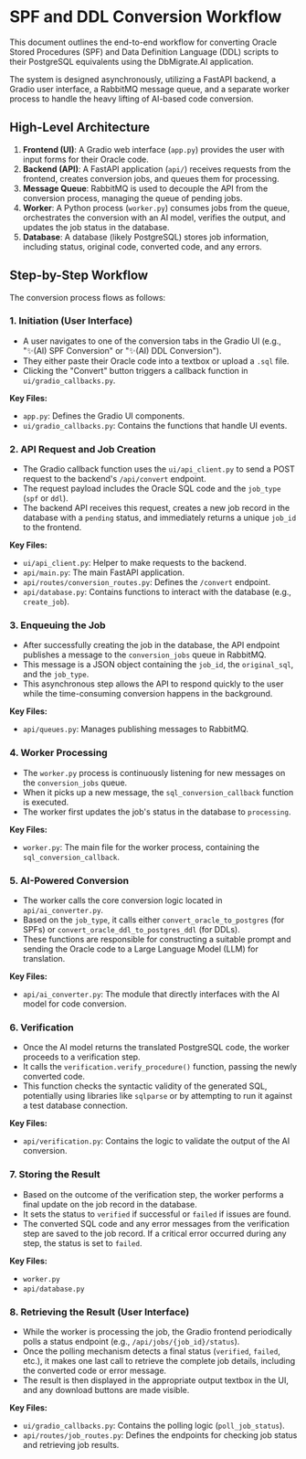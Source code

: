 # SPF and DDL Conversion Workflow

This document outlines the end-to-end workflow for converting Oracle Stored Procedures (SPF) and Data Definition Language (DDL) scripts to their PostgreSQL equivalents using the DbMigrate.AI application.

The system is designed asynchronously, utilizing a FastAPI backend, a Gradio user interface, a RabbitMQ message queue, and a separate worker process to handle the heavy lifting of AI-based code conversion.

## High-Level Architecture

1.  **Frontend (UI)**: A Gradio web interface (`app.py`) provides the user with input forms for their Oracle code.
2.  **Backend (API)**: A FastAPI application (`api/`) receives requests from the frontend, creates conversion jobs, and queues them for processing.
3.  **Message Queue**: RabbitMQ is used to decouple the API from the conversion process, managing the queue of pending jobs.
4.  **Worker**: A Python process (`worker.py`) consumes jobs from the queue, orchestrates the conversion with an AI model, verifies the output, and updates the job status in the database.
5.  **Database**: A database (likely PostgreSQL) stores job information, including status, original code, converted code, and any errors.

## Step-by-Step Workflow

The conversion process flows as follows:

### 1. Initiation (User Interface)

-   A user navigates to one of the conversion tabs in the Gradio UI (e.g., "✨(AI) SPF Conversion" or "✨(AI) DDL Conversion").
-   They either paste their Oracle code into a textbox or upload a `.sql` file.
-   Clicking the "Convert" button triggers a callback function in `ui/gradio_callbacks.py`.

**Key Files:**
-   `app.py`: Defines the Gradio UI components.
-   `ui/gradio_callbacks.py`: Contains the functions that handle UI events.

### 2. API Request and Job Creation

-   The Gradio callback function uses the `ui/api_client.py` to send a POST request to the backend's `/api/convert` endpoint.
-   The request payload includes the Oracle SQL code and the `job_type` (`spf` or `ddl`).
-   The backend API receives this request, creates a new job record in the database with a `pending` status, and immediately returns a unique `job_id` to the frontend.

**Key Files:**
-   `ui/api_client.py`: Helper to make requests to the backend.
-   `api/main.py`: The main FastAPI application.
-   `api/routes/conversion_routes.py`: Defines the `/convert` endpoint.
-   `api/database.py`: Contains functions to interact with the database (e.g., `create_job`).

### 3. Enqueuing the Job

-   After successfully creating the job in the database, the API endpoint publishes a message to the `conversion_jobs` queue in RabbitMQ.
-   This message is a JSON object containing the `job_id`, the `original_sql`, and the `job_type`.
-   This asynchronous step allows the API to respond quickly to the user while the time-consuming conversion happens in the background.

**Key Files:**
-   `api/queues.py`: Manages publishing messages to RabbitMQ.

### 4. Worker Processing

-   The `worker.py` process is continuously listening for new messages on the `conversion_jobs` queue.
-   When it picks up a new message, the `sql_conversion_callback` function is executed.
-   The worker first updates the job's status in the database to `processing`.

**Key Files:**
-   `worker.py`: The main file for the worker process, containing the `sql_conversion_callback`.

### 5. AI-Powered Conversion

-   The worker calls the core conversion logic located in `api/ai_converter.py`.
-   Based on the `job_type`, it calls either `convert_oracle_to_postgres` (for SPFs) or `convert_oracle_ddl_to_postgres_ddl` (for DDLs).
-   These functions are responsible for constructing a suitable prompt and sending the Oracle code to a Large Language Model (LLM) for translation.

**Key Files:**
-   `api/ai_converter.py`: The module that directly interfaces with the AI model for code conversion.

### 6. Verification

-   Once the AI model returns the translated PostgreSQL code, the worker proceeds to a verification step.
-   It calls the `verification.verify_procedure()` function, passing the newly converted code.
-   This function checks the syntactic validity of the generated SQL, potentially using libraries like `sqlparse` or by attempting to run it against a test database connection.

**Key Files:**
-   `api/verification.py`: Contains the logic to validate the output of the AI conversion.

### 7. Storing the Result

-   Based on the outcome of the verification step, the worker performs a final update on the job record in the database.
-   It sets the status to `verified` if successful or `failed` if issues are found.
-   The converted SQL code and any error messages from the verification step are saved to the job record. If a critical error occurred during any step, the status is set to `failed`.

**Key Files:**
-   `worker.py`
-   `api/database.py`

### 8. Retrieving the Result (User Interface)

-   While the worker is processing the job, the Gradio frontend periodically polls a status endpoint (e.g., `/api/jobs/{job_id}/status`).
-   Once the polling mechanism detects a final status (`verified`, `failed`, etc.), it makes one last call to retrieve the complete job details, including the converted code or error message.
-   The result is then displayed in the appropriate output textbox in the UI, and any download buttons are made visible.

**Key Files:**
-   `ui/gradio_callbacks.py`: Contains the polling logic (`poll_job_status`).
-   `api/routes/job_routes.py`: Defines the endpoints for checking job status and retrieving job results.
